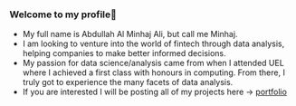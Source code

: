 ### Welcome to my profile👋
- My full name is Abdullah Al Minhaj Ali, but call me Minhaj.
- I am looking to venture into the world of fintech through data analysis, helping companies to make better informed decisions.
- My passion for data science/analysis came from when I attended UEL where I achieved a first class with honours in computing. From there, I truly got to experience the many facets of data analysis.
- If you are interested I will be posting all of my projects here -> [portfolio](https://aama7.github.io/)


